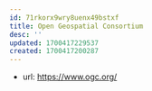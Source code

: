 ```yaml
---
id: 71rkorx9wry8uenx49bstxf
title: Open Geospatial Consortium
desc: ''
updated: 1700417229537
created: 1700417200287
---
```


- url: https://www.ogc.org/